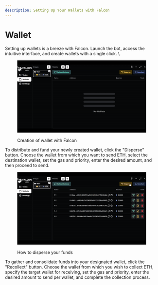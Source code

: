 ```yaml
---
description: Setting Up Your Wallets with Falcon
---
```


# Wallet

Setting up wallets is a breeze with Falcon. Launch the bot, access the intuitive interface, and create wallets with a single click. \


<figure><img src="../.gitbook/assets/Generatingwallets falcon.gif" alt=""><figcaption><p>Creation of wallet with Falcon</p></figcaption></figure>

To distribute and fund your newly created wallet, click the "Disperse" button. Choose the wallet from which you want to send ETH, select the destination wallet, set the gas and priority, enter the desired amount, and then proceed to send.

<figure><img src="../.gitbook/assets/Dispersingeth.gif" alt=""><figcaption><p>How to disperse your funds</p></figcaption></figure>

To gather and consolidate funds into your designated wallet, click the "Recollect" button. Choose the wallet from which you wish to collect ETH, specify the target wallet for receiving, set the gas and priority, enter the desired amount to send per wallet, and complete the collection process.



